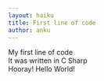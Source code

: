 ```yaml
---
layout: haiku
title: First line of code
author: anku
---
```


My first line of code <br>
It was written in C Sharp <br>
Hooray! Hello World!<br>
